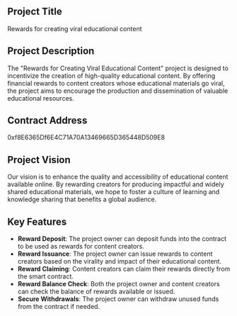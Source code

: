 ## Project Title
Rewards for creating viral educational content

## Project Description
The "Rewards for Creating Viral Educational Content" project is designed to incentivize the creation of high-quality educational content. By offering financial rewards to content creators whose educational materials go viral, the project aims to encourage the production and dissemination of valuable educational resources.

## Contract Address
0xf8E6365Df6E4C71A70A13469665D365448D509E8

## Project Vision
Our vision is to enhance the quality and accessibility of educational content available online. By rewarding creators for producing impactful and widely shared educational materials, we hope to foster a culture of learning and knowledge sharing that benefits a global audience.

## Key Features
- **Reward Deposit**: The project owner can deposit funds into the contract to be used as rewards for content creators.
- **Reward Issuance**: The project owner can issue rewards to content creators based on the virality and impact of their educational content.
- **Reward Claiming**: Content creators can claim their rewards directly from the smart contract.
- **Reward Balance Check**: Both the project owner and content creators can check the balance of rewards available or issued.
- **Secure Withdrawals**: The project owner can withdraw unused funds from the contract if needed.
```

